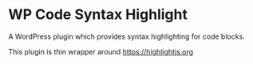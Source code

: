# WP Code Syntax Highlight

A WordPress plugin which provides syntax highlighting for code blocks.  

This plugin is thin wrapper around https://highlightjs.org
